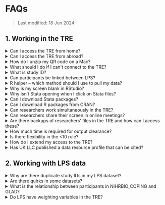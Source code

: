 # FAQs
>Last modified: 18 Jun 2024

## 1. Working in the TRE
<details>
  <summary>Can I access the TRE from home?</summary>
  
  Yes, as long as you're using a work provided laptop/desktop – see below the user security requirements in the [**Data Access and Acceptable Use Policy.**](https://ukllc.ac.uk/governance/) 

*All UK LLC users must:* 
* *Only access the UK LLC TRE using organisation owned/approved machines, which are automatically maintained so that they are fully patched and up to date with relevant virus protection.* 
* *Only access the UK LLC TRE from the UK and via a secure private or corporate network. Where using a private network, the user must make all reasonable efforts to ensure this is maintained and the equipment is secure (strong password) and kept patched and up to date.*
</details>

<details>
  <summary>Can I access the TRE from abroad?</summary>
No, you must only access the UK LLC TRE from the UK, in line with the user security requirements detailed in the question above.
</details>

<details>
  <summary>How do I unzip my QR code on a Mac?</summary>

  If you are using a Mac and therefore using “Archive Utility” rather than 7-Zip, you could experience issues. Archive Utility doesn't support the encryption 7zip uses. Therefore we suggest using a different extractor program called [**The Unarchiver**.](https://theunarchiver.com/) 
  </details>
  
<details>
  <summary>What should I do if I can't connect to the TRE?</summary>
Some users may experience a blank screen after logging in. They may also see a message saying the connection has been timed out. This is a known issue with some network configurations. To address this issue, right click before logging into SeRP and you will see two options (VMware Blast and PCoIP). You may find that your home network works better with PCoIP, whereas your organisation network works better with VMware Blast.
  </details>

  <details>
    <summary>What is study ID?</summary>

Each project is allocated a unique individual/participant-level ID system in the form llc_####_stud_id. This ID identifies a participant within an LPS, therefore if a participant exists in more than one LPS their records will exist in the UK LLC twice against 2 different study IDs. Study ID is specific to each project and must not be shared with users outside the project. If a researcher is named on more than one project in the TRE, separate identifiers are attached to each set of datasets relative to each project. Therefore, datasets cannot be combined between projects. 
</details>

<details>
  <summary>Can participants be linked between LPS?</summary>

Currently, participants who are in multiple LPS cannot be linked. However, this functionality has been factored into the design of the UK LLC TRE and will be implemented.
</details>

<details>
<summary>R helper – which method should I use to pull my data?</summary>

We advise using method A (one table at a time) or B (one LPS/data source at a time) for LPS-collected data. However, we advise using method A only for NHS data because of the size of some of the tables.
</details>

<details>
<summary>Why is my screen blank in RStudio?</summary>

If you encounter a blank screen when launching RStudio, please refer to this guide to fix the issue: [**https://docs.hiru.swan.ac.uk/display/HDK/RStudio+not+loading**](https://docs.hiru.swan.ac.uk/display/HDK/RStudio+not+loading)
</details>

<details>
<summary>Why isn’t Stata opening when I click on Stata files?</summary>

If logging into a fresh desktop, you have to launch Stata from the Windows start menu. It should then ‘deliver’ itself to your desktop and all Stata files should then associate themselves with Stata. 
</details>

<details>
<summary>Can I download Stata packages?</summary>

‘net’ downloads are blocked in the TRE because they require an internet connection. However, Stata package downloads via ssc have been whitelisted and are available. If what you need is not available via ssc you can request a file-in including the .do files using the file-in process. 
</details>

<details>
<summary>Can I download R packages from CRAN?</summary>

Yes, R packages available on CRAN can be installed on SeRP desktops. CRAN is a whitelisted connection for all approved users.
</details>

<details>
<summary>Can researchers work simultaneously in the TRE?</summary>

Yes, researchers can work with their approved project team simultaneously in the TRE. Each project is allocated a project folder, which is a shared area for storing all project-related workings. 
</details>

<details>
<summary>Can researchers share their screen in online meetings?</summary>

As long as the other researcher(s) is named on your project and has got valid ONS Accredited Researcher status and has completed a DURA, then yes, it is OK to share your screen on a conference call so that you can discuss your analyses.
</details>

<details>
<summary>Are there backups of researchers’ files in the TRE and how can I access these?</summary>
 
If you inadvertently delete or overwrite a file you can restore a previous version. To do this right click on the file/folder and choose ‘properties’ and then go to the ‘previous versions’ tab. Choose the version you want to restore.
</details>

<details>
<summary>How much time is required for output clearance?</summary>

Output clearance can take 7-10 working days. We therefore recommend submitting outputs as early as possible and following the guidance to increase the likelihood of them passing first time. 
</details>

<details>
<summary>Is there flexibility in the <10 rule?</summary>

No – due to the variability of SDC thresholds set by data providers, we are unable to be flexible. 
</details>

<details>
<summary>How do I extend my access to the TRE?</summary>

To extend access beyond the agreed project end date, please complete an amendment form and submit it to the UK LLC Applications Team: [**access@ukllc.ac.uk**](mailto:access@ukllc.ac.uk)
</details>

<details>
<summary>Has UK LLC published a data resource profile that can be cited?</summary>

No – UK LLC has not yet published a data resource profile paper, but will do so when resources permit. In the interim, please cite the Summary Profile of the UK LLC Resource which is available on the UK LLC GitHub:
Berman S, Evans K, Thomas R, Crane M, McLachlan S, Whitehorn R, Oakley J, Flaig R, Turner E, Boyd A. Summary Profile of the UK Longitudinal Linkage Collaboration (UK LLC) Resource. Bristol, UK: UK LLC. Available from: [**https://github.com/UKLLC**](https://github.com/UKLLC)
</details>

## 2. Working with LPS data
<details>
<summary>Why are there duplicate study IDs in my LPS dataset?</summary>

In most cases LPS data is one row per person. However, there are a few exceptions. Please check the relevant LPS documentation associated with the dataset you are working on.
</details>

<details>
<summary>Are there quirks in some datasets?</summary>

This section is work-in-progress and will be updated as further quirks are brought to our attention – if you identify quirks, please notify the UK LLC Data Team [**support@ukllc.ac.uk**](mailto:support@ukllc.ac.uk)

#### Quirk 1: ncds58_ncds5_mother_child_v0001
Datasets which are >1000 variables wide are split on loading to the UKSERPUKLLC database due to SQL field limit of 1024. Where this is the case the table name will contain a _1_, _2_ etc nested between the version and date in the table name. In most cases the 2 (or more) parts can be merged/joined on LLC_XXXX_stud_id. This can be done when the table has a 1-row per participant structure.   

The following table(s) is/are an exception to this:
* ncds58_ncds5_mother_child_vXXXX_1_YYYYMMDD
* ncds58_ncds5_mother_child_vXXXX_2_YYYYMMDD. 

These data require a join on 2 fields, LLC_XXXX_stud_id and person, because this table is at the child-level whereas the key ID LLC_XXXX_stud_id is at the parent-level.  
</details>

<details>
<summary>What is the relationship between participants in NIHRBIO_COPING and GLAD?</summary>

As an overview, consider the diagram below. GLAD in the UK LLC TRE contains participants in the Green AND Orange. NIHRBIO_COPING in the UK LLC TRE only contains those in the RED but NOT the orange:   

<img src="../images/user_guide/COPING_GLAD.png" width="300"/>

Work is ongoing to create a ‘true’ individual-level ID in the UK LLC TRE. This is known as Anonymous Linking Field (ALF2), and used in conjunction with llc_XXXX_stud_id, it will be possible to unpick these relationships.
</details>

<details>
<summary>Do LPS have weighting variables in the TRE?</summary>



|LPS name|Weighting variables in the TRE?|Further information
|:--|:--:|:--|
|AIRWAVE|TBC|TBC|
|ALSPAC|No|Published paper with missing data: [The Avon Longitudinal Study of Parents and Children - a resource for COVID-19 research: questionnaire data capture July 2021 to December 2021, with a focus on long COVID](https://wellcomeopenresearch.org/articles/8-292). You can also find other papers on the Welcome Open Research site (search for ALSPAC and COVID) that explain how to deal with missing data.|
|BCS70|Yes|Search for weighting variables (e.g. 'design weight') using the Variables search in [Explore](https://ukllc-data-catalogue-96b71e84a70e.herokuapp.com/) and use the Advanced Options to filter on BCS70.|
|BIB|No|The BIB cohort recruited people during pregnancy who attended a 28-week antenatal appointment at the hospital. The aim was to invite all attendees to participate in the BIB cohort. BIB didn’t use any sample frame or weighting during recruitment and the population is broadly representative of people having babies in Bradford during this time. Compared to other LPS in UK LLC, the Bradford cohort falls into the highest deprivation groups and is more ethnically diverse (c. 50% South Asian). |
|ELSA|Yes|Search for weighting variables (e.g. 'cross-sectional weight') using the Variables search in [Explore](https://ukllc-data-catalogue-96b71e84a70e.herokuapp.com/) and use the Advanced Options to filter on ELSA.|
|EPICN|No|Eligible participants were recruited by post. Individuals were requested to provide detailed dietary, biological and other health data, and to be followed up over a few years, and so the response rate was c. 45%. Therefore participants were not a random population sample, but they were [closely similar to UK population samples](https://pubmed.ncbi.nlm.nih.gov/10466767/) with respect to many characteristics, including anthropometry, blood pressure, and lipids, although with a lower proportion of smokers.|
|EXCEED|No|Published paper with missing data: [Extended Cohort for E-health, Environment and DNA (EXCEED) COVID-19 focus](https://wellcomeopenresearch.org/articles/6-349) |
|FENLAND|No|TBC|
|GENSCOT|No|Published paper with missing data: [Generation Scotland: an update on Scotland's longitudinal family health study](https://bmjopen.bmj.com/content/bmjopen/14/6/e084719.full.pdf) |
|GLAD|No|Published paper with missing data: [Comparison of depression and anxiety symptom networks in reporters and non-reporters of lifetime trauma in two samples of differing severity](https://www.sciencedirect.com/science/article/pii/S266691532100127X)|
|MCS|Yes|See the [MCS User Guide](https://cls.ucl.ac.uk/wp-content/uploads/2020/09/MCS1-5_User_Guide_ed9_2020-08-07.pdf) to understand how the weighting variables are named. Search for weighting variables (e.g. 'weight1') using the Variables search in [Explore](https://ukllc-data-catalogue-96b71e84a70e.herokuapp.com/) and use the Advanced Options to filter on MCS.|
|NCDS58|Yes|Search for weighting variables (e.g.  ‘design weight’) using the Variables search in [Explore](https://ukllc-data-catalogue-96b71e84a70e.herokuapp.com/) and use the Advanced Options to filter on NCDS58.|
|NEXTSTEP|Yes|Search for weighting variables (e.g.  ‘design weight’) using the Variables search in [Explore](https://ukllc-data-catalogue-96b71e84a70e.herokuapp.com/) and use the Advanced Options to filter on NEXTSTEP.|
|NICOLA|No|Weighting is explained in [Early key findings from a study of older people in Northern Ireland](https://www.qub.ac.uk/sites/NICOLA/FileStore/Filetoupload,783215,en.pdf)|
|NIHRBIO_COPING|No|Published paper with missing data: [Risk and protective factors for new onset binge eating, low weight, and self-harm symptoms in over 25,000 individuals in the UK during the COVID-19 pandemic](https://osf.io/preprints/psyarxiv/qsbwf/)|
|NSHD46|Yes|Search for weighting variables (e.g. ‘design weight’) using the Variables search in [Explore](https://ukllc-data-catalogue-96b71e84a70e.herokuapp.com/) and use the Advanced Options to filter on NSHD46.|
|SABRE|No|Published paper with further information: [Ethnic differences in associations between fat deposition and incident diabetes and underlying mechanisms: The SABRE study](https://onlinelibrary.wiley.com/doi/pdfdirect/10.1002/oby.20997)|
|TEDS|No|TBC|
|TRACKC19|No|TRACKC19 has not calculated sampling weights.|
|TWINSUK|No|Most of the data in the TRE is derived from the CoPE questionnaires. For more details on how to deal with missing data visit: [Wellcome Open Research Gateways.](https://wellcomeopenresearch.org/gateways/twinsuk)|
|UKHLS|Yes|See UKHLS's guidance on [selecting the correct weight for your analysis](https://www.understandingsociety.ac.uk/documentation/mainstage/user-guides/main-survey-user-guide/selecting-the-correct-weight-for-your-analysis/0). Search for weighting variables (e.g. ‘xw’) using the Variables search in [Explore](https://ukllc-data-catalogue-96b71e84a70e.herokuapp.com/) and use the Advanced Options to filter on UKHLS.|

## 3. Working with NHS England data
<details>
<summary>Does UK LLC check the accuracy of health records?</summary>

No, the UK LLC Data Team can only see de-identified records in the TRE and does not amend any participant data. The UK LLC Data Team only performs the following data curation tasks:
- Clean and deduplicate data, dataset names and structures to enable data provisioning in an efficient manner while maintaining data integrity.
- Load and integrate variable and value labelling, where available from the NHS API and other web sources, into master metadata tables.
- Run the automated disclosure control risk assessment and manually review all flagged risks.
</details>

<details>
<summary>Why are some NHS E datasets missing variable or value labels?</summary>

Variable labelling is primarily sourced from an NHS metadata API, but is not fully complete. Gaps in HES and MHSDS have been infilled from additional data dictionary sources. As part of ongoing work, we will be integrating additional sources to further complete the labelling and add value labels. We will inform users as these are updated. Approx current variable label completeness:
* HES, NPEX, COVIDSGSS: 100%
* MHSDS: 70 - 90% 
* GDPPR, CVS, CVAR: 70% 
* PCM: 40%
* DEMOGRAPHICS, CHESS, IELISA: not available.
</details>

<details>
<summary>What version of NHS E data was I provisioned?</summary>

NHS E data provisioned to projects are locked to an extract. This is done using the extract_date variable found in the dataset. This is the date the data was extracted at NHS E. All projects are locked to an NHS quarterly extract as well as a fixed table, which controls permissions/consent. This is done based on time of first provision. This prevents participant numbers from fluctuating during the course of the project.
</details>

<details>
<summary>Why are some NHS E variables excluded or encrypted?</summary>

Prior to upload to the UK LLC TRE database, NHS data are disclosure risk assessed. During this process variables can be excluded from the upload if they are deemed to be disclosive. In cases where the variable has utility in an encrypted form, the variable is encrypted rather than excluded and an ***_e*** suffix is added to the end of the variable name e.g. *lsoa* ***_e***. Encryption is usually applied to variables which are or provide proxies for location information smaller than region/strategic health authority. 
</details>

<details>
<summary>Why are records limited by codelists?</summary>

HES data provisions are limited by medical codes provided by researchers. This means that the extent to which specific coding is used in these data is important. For example, you may observe more records in your HESAPC (admitted patients) than in HESOP (outpatients) despite the national volume of HESOP being typically ~5x greater per year. This is because HESAPC has meaningful diagnoses codes consistently provided. Whereas with HESOP often generic codes are given. This means when codes are matched, fewer hits will be made on datasets with non-specific codes and thus fewer records will be included in your minimised project-specific view. Examples of these include “R69=Not known” for diagnoses and “X997=Not known” for operations. These non-specific codes are used extensively in HESOP, but far less so in HESAPC.  

Going forward, we are looking at changing the way we make linked health records available, by initially making available unfiltered views to researchers (with particularly sensitive records removed) rather than asking for codelists upfront. This will allow codelists to be developed whilst working with the data, but will also allow exploration of records which do not have specific codes assigned.
</details>

<details>
<summary>What do “_OTR”, “_ACP” and “_MAT” suffixes relate to in HES data?</summary>

* “_OTR” is short for ‘Other’ and is an extension of the HES record. There should be a 1:1 relationship between the main record found in HESAPC for example and its extension in HESAPC_OTR
* “_ACP” is short for ‘Augmented care period’. This was collected from 1997–2006 and was replaced by HESCC (critical care in 2008)
* “_MAT” is short for ‘Maternity’ and contains variables associated with maternity related admissions.  

See below for data and sub table lookup relationships. Note: HESCC is a subset of HESAPC 

<img src="../images/user_guide/Picture2.png" width="400"/>  
</details>

<details>
<summary>How to link “HESCC”, “..._OTR”, “..._ACP”, “..._MAT” data to their main record?</summary>

These sub tables do not contain an individual-level identifier. Therefore, they need to be linked to the main HESAPC/HESOP/HESAE. See below for the linkage keys for each dataset: 

<img src="../images/user_guide/Picture3.png" width="400"/>
</details>

<details>
<summary>How to find test results in covid datasets?
</summary>

* **NPEX and IELISA**: Use testresult variable. Result is SNOMED (SCT) coded. There are 6 codes used e.g. “SCTID: 1240581000000104”: “Severe acute respiratory syndrome coronavirus 2 detected (finding)”. A lookup will be available shortly in the TRE with linkage guidance.
* **COVIDSGSS**: This dataset does not contain a test results field. We are awaiting confirmation from NHS England about how to interpret the presence of records in this dataset.
</details>
